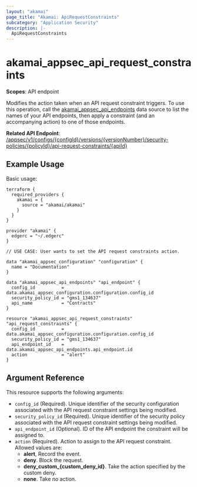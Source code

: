 ```yaml
---
layout: "akamai"
page_title: "Akamai: ApiRequestConstraints"
subcategory: "Application Security"
description: |-
  ApiRequestConstraints
---
```


# akamai_appsec_api_request_constraints

**Scopes**: API endpoint

Modifies the action taken when an API request constraint triggers. To use this operation, call the [akamai_appsec_api_endpoints](https://registry.terraform.io/providers/akamai/akamai/latest/docs/resources/appsec_attack_group) data source to list the names of your API endpoints, then apply a constraint (and an accompanying action) to one of those endpoints.

**Related API Endpoint**: [/appsec/v1/configs/{configId}/versions/{versionNumber}/security-policies/{policyId}/api-request-constraints/{apiId}](https://developer.akamai.com/api/cloud_security/application_security/v1.html#putactionsperapi)

## Example Usage

Basic usage:

```
terraform {
  required_providers {
    akamai = {
      source = "akamai/akamai"
    }
  }
}

provider "akamai" {
  edgerc = "~/.edgerc"
}

// USE CASE: User wants to set the API request constraints action.

data "akamai_appsec_configuration" "configuration" {
  name = "Documentation"
}

data "akamai_appsec_api_endpoints" "api_endpoint" {
  config_id          = data.akamai_appsec_configuration.configuration.config_id
  security_policy_id = "gms1_134637"
  api_name           = "Contracts"
}

resource "akamai_appsec_api_request_constraints" "api_request_constraints" {
  config_id          = data.akamai_appsec_configuration.configuration.config_id
  security_policy_id = "gms1_134637"
  api_endpoint_id    = data.akamai_appsec_api_endpoints.api_endpoint.id
  action             = "alert"
}
```

## Argument Reference

This resource supports the following arguments:

- `config_id` (Required). Unique identifier of the security configuration associated with the API request constraint settings being modified.
- `security_policy_id` (Required). Unique identifier of the security policy associated with the API request constraint settings being modified.
- `api_endpoint_id` (Optional). ID of the API endpoint the constraint will be assigned to.
- `action` (Required). Action to assign to the API request constraint. Allowed values are:
  - **alert**, Record the event.
  - **deny**. Block the request.
  - **deny_custom_{custom_deny_id}**. Take the action specified by the custom deny.
  - **none**. Take no action.

